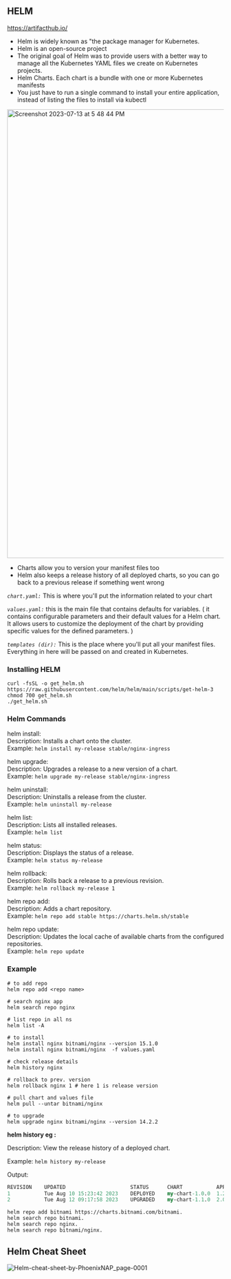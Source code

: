 ## HELM

https://artifacthub.io/
- Helm is widely known as "the package manager for Kubernetes.
- Helm is an open-source project
- The original goal of Helm was to provide users with a better way to manage all the Kubernetes YAML files we create on Kubernetes projects.
- Helm Charts. Each chart is a bundle with one or more Kubernetes manifests
- You just have to run a single command to install your entire application, instead of listing the files to install via kubectl
<img width="1044" alt="Screenshot 2023-07-13 at 5 48 44 PM" src="https://github.com/rizwan141/KUBERNETES/assets/103893307/1df19c9e-981f-4795-900a-ca04e00b1541">

- Charts allow you to version your manifest files too
- Helm also keeps a release history of all deployed charts, so you can go back to a previous release if something went wrong

*`chart.yaml:`* This is where you'll put the information related to your chart

*`values.yaml:`* this is the main file that contains defaults for variables. ( it contains configurable parameters and their default values for a Helm chart. It allows users to customize the deployment of the chart by providing specific values for the defined parameters. )

*`templates (dir):`* This is the place where you'll put all your manifest files. Everything in here will be passed on and created in Kubernetes.

### Installing HELM

```
curl -fsSL -o get_helm.sh https://raw.githubusercontent.com/helm/helm/main/scripts/get-helm-3
chmod 700 get_helm.sh
./get_helm.sh
```
### Helm Commands 

helm install: \
Description: Installs a chart onto the cluster. \
Example: `helm install my-release stable/nginx-ingress`

helm upgrade: \
Description: Upgrades a release to a new version of a chart. \
Example: `helm upgrade my-release stable/nginx-ingress`

helm uninstall: \
Description: Uninstalls a release from the cluster. \
Example: `helm uninstall my-release`

helm list: \
Description: Lists all installed releases. \
Example: `helm list`

helm status: \
Description: Displays the status of a release. \
Example: `helm status my-release`

helm rollback: \
Description: Rolls back a release to a previous revision. \
Example: `helm rollback my-release 1`

helm repo add: \
Description: Adds a chart repository. \
Example: `helm repo add stable https://charts.helm.sh/stable`

helm repo update: \
Description: Updates the local cache of available charts from the configured repositories. \
Example: `helm repo update`




### Example

```
# to add repo 
helm repo add <repo name>

# search nginx app
helm search repo nginx

# list repo in all ns
helm list -A

# to install 
helm install nginx bitnami/nginx --version 15.1.0
helm install nginx bitnami/nginx  -f values.yaml

# check release details
helm history nginx

# rollback to prev. version
helm rollback nginx 1 # here 1 is release version

# pull chart and values file
helm pull --untar bitnami/nginx

# to upgrade
helm upgrade nginx bitnami/nginx --version 14.2.2
```


**helm history eg :**

Description: View the release history of a deployed chart.

Example: `helm history my-release`

Output:

```perl
REVISION 	UPDATED                 	STATUS    	CHART       	APP VERSION   	DESCRIPTION
1        	Tue Aug 10 15:23:42 2023	DEPLOYED  	my-chart-1.0.0	1.2.3         	Initial install
2        	Tue Aug 12 09:17:58 2023	UPGRADED  	my-chart-1.1.0	2.0.0         	Upgrade to version 1.1.0
```
```
helm repo add bitnami https://charts.bitnami.com/bitnami.
helm search repo bitnami.
helm search repo nginx.
helm search repo bitnami/nginx.
```


## Helm Cheat Sheet


![Helm-cheat-sheet-by-PhoenixNAP_page-0001](https://github.com/rizwan141/KUBERNETES/assets/103893307/f018d164-73c3-4e80-a4dc-c80f9c0ba73c)


